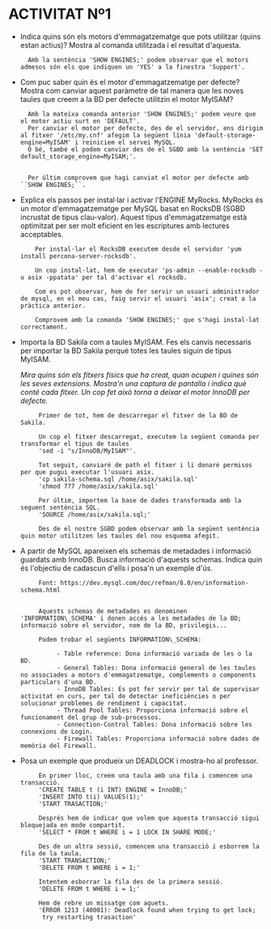 # ACTIVITAT Nº1

- Indica quins són els motors d&#39;emmagatzematge que pots utilitzar (quins estan actius)? Mostra al comanda utilitzada i el resultat d&#39;aquesta.

        Amb la sentència 'SHOW ENGINES;' podem observar que el motors admesos són els que indiquen un 'YES' a la finestra 'Support'.

- Com puc saber quin és el motor d&#39;emmagatzematge per defecte? Mostra com canviar aquest paràmetre de tal manera que les noves taules que creem a la BD per defecte utilitzin el motor MyISAM?

        Amb la mateixa comanda anterior 'SHOW ENGINES;' podem veure que el motor actiu surt en 'DEFAULT'.
        Per canviar el motor per defecte, des de el servidor, ens dirigim al fitxer '/etc/my.cnf' afegim la següent línia 'default-storage-engine=MyISAM' i reiniciem el servei MySQL.
        O bé, també el podem canviar des de el SGBD amb la sentència 'SET default_storage_engine=MyISAM;'.


        Per últim comprovem que hagi canviat el motor per defecte amb ``SHOW ENGINES;``.


- Explica els passos per instal·lar i activar l&#39;ENGINE MyRocks. MyRocks és un motor d&#39;emmagatzematge per MySQL basat en RocksDB (SGBD incrustat de tipus clau-valor). Aquest tipus d&#39;emmagatzematge està optimitzat per ser molt eficient en les escriptures amb lectures acceptables.

          Per instal·lar el RocksDB executem desde el servidor 'yum install percona-server-rocksdb'.
         
          Un cop instal·lat, hem de executar 'ps-admin --enable-rocksdb -u asix -ppatata' per tal d'activar el rocksdb. 
          
          Com es pot observar, hem de fer servir un usuari administrador de mysql, en el meu cas, faig servir el usuari 'asix'; creat a la pràctica anterior.

          Comprovem amb la comanda 'SHOW ENGINES;' que s'hagi instal·lat correctament.


- Importa la BD Sakila com a taules MyISAM. Fes els canvis necessaris per importar la BD Sakila perquè totes les taules siguin de tipus MyISAM.

  _Mira quins són els fitxers físics que ha creat, quan ocupen i quines són les seves extensions. Mostra&#39;n una captura de pantalla i indica què conté cada fitxer._
  _Un cop fet això torna a deixar el motor InnoDB per defecte._

           Primer de tot, hem de descarregar el fitxer de la BD de Sakila.
           
           Un cop el fitxer descarregat, executem la següent comanda per transformar el tipus de taules
           'sed -i "s/InnoDB/MyISAM"'.
           
           Tot seguit, canviaré de path el fitxer i li donaré permisos per que pugui executar l'usuari asix.
           'cp sakila-schema.sql /home/asix/sakila.sql'
           'chmod 777 /home/asix/sakila.sql'
           
           Per últim, importem la base de dades transformada amb la seguent sentència SQL.
           'SOURCE /home/asix/sakila.sql;' 
           
           Des de el nostre SGBD podem observar amb la següent sentència quin motor utilitzen les taules del nou esquema afegit.


- A partir de MySQL apareixen els schemas de metadades i informació guardats amb InnoDB. Busca informació d&#39;aquests schemas. Indica quin és l&#39;objectiu de cadascun d&#39;ells i posa&#39;n un exemple d&#39;ús.

           Font: https://dev.mysql.com/doc/refman/8.0/en/information-schema.html


           Aquests schemas de metadades es denominen 'INFORMATION\_SCHEMA' i donen accés a les metadades de la BD; informació sobre el servidor, nom de la BD, privilegis...

           Podem trobar el següents INFORMATION\_SCHEMA:

                - Table reference: Dona informació variada de les o la BD.
                - General Tables: Dona informació general de les taules no associades a motors d'emmagatzematge, complements o components particulars d'una BD.
                - InnoDB Tables: Es pot fer servir per tal de supervisar activitat en curs, per tal de detectar ineficiències o per solucionar problemes de rendiment i capacitat.
                - Thread Pool Tables: Proporciona informació sobre el funcionament del grup de sub-processos.
                - Connection-Control Tables: Dona informació sobre les connexions de Login.
                - Firewall Tables: Proporciona informació sobre dades de memòria del Firewall.

- Posa un exemple que produeix un DEADLOCK i mostra-ho al professor.

           En primer lloc, creem una taula amb una fila i comencem una transacció.
           'CREATE TABLE t (i INT) ENGINE = InnoDB;'
           'INSERT INTO t(i) VALUES(1);'
           'START TRASACTION;'

           Després hem de indicar que volem que aquesta transacció sigui bloquejada en mode compartit.
           'SELECT * FROM t WHERE i = 1 LOCK IN SHARE MODE;'

           Des de un altra sessió, comencem una transacció i esborrem la fila de la taula.
           'START TRANSACTION;'
           'DELETE FROM t WHERE i = 1;'

           Intentem esborrar la fila des de la primera sessió.
           'DELETE FROM t WHERE i = 1;'

           Hem de rebre un missatge com aquets.
           'ERROR 1213 (40001): Deadlock found when trying to get lock;
            try restarting trasaction'
